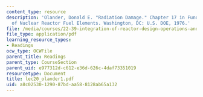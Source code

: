 ```yaml
---
content_type: resource
description: 'Olander, Donald E. "Radiation Damage." Chapter 17 in Fundamental Aspects
  of Nuclear Reactor Fuel Elements. Washington, DC: U.S. DOE, 1976.'
file: /media/courses/22-39-integration-of-reactor-design-operations-and-safety-fall-2006/a8c02530129087bdaa588128ab65a132_lec20_olander1.pdf
file_type: application/pdf
learning_resource_types:
- Readings
ocw_type: OCWFile
parent_title: Readings
parent_type: CourseSection
parent_uid: e977312d-c612-e36d-626c-4daf73351019
resourcetype: Document
title: lec20_olander1.pdf
uid: a8c02530-1290-87bd-aa58-8128ab65a132
---
```

